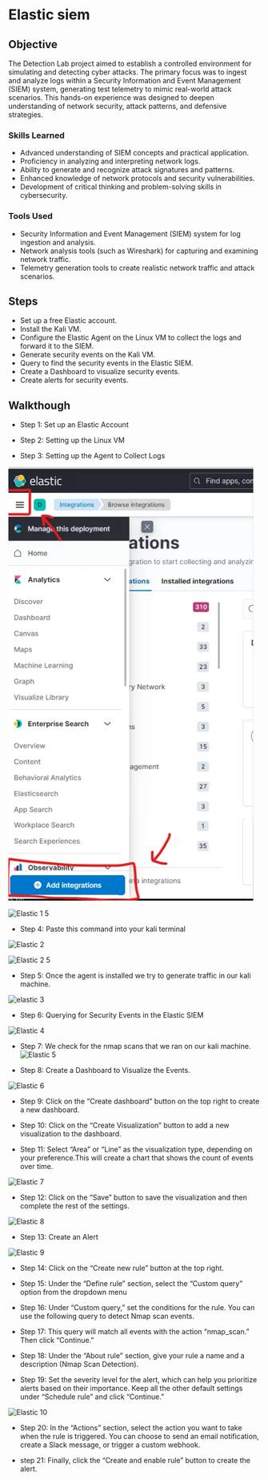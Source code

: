 # Elastic siem

## Objective

The Detection Lab project aimed to establish a controlled environment for simulating and detecting cyber attacks. The primary focus was to ingest and analyze logs within a Security Information and Event Management (SIEM) system, generating test telemetry to mimic real-world attack scenarios. This hands-on experience was designed to deepen understanding of network security, attack patterns, and defensive strategies.

### Skills Learned

- Advanced understanding of SIEM concepts and practical application.
- Proficiency in analyzing and interpreting network logs.
- Ability to generate and recognize attack signatures and patterns.
- Enhanced knowledge of network protocols and security vulnerabilities.
- Development of critical thinking and problem-solving skills in cybersecurity.

### Tools Used

- Security Information and Event Management (SIEM) system for log ingestion and analysis.
- Network analysis tools (such as Wireshark) for capturing and examining network traffic.
- Telemetry generation tools to create realistic network traffic and attack scenarios.

## Steps
- Set up a free Elastic account.
- Install the Kali VM.
- Configure the Elastic Agent on the Linux VM to collect the logs and forward it to the SIEM.
- Generate security events on the Kali VM.
- Query to find the security events in the Elastic SIEM.
- Create a Dashboard to visualize security events.
- Create alerts for security events.

## Walkthough
- Step 1: Set up an Elastic Account
  
- Step 2: Setting up the Linux VM
  
- Step 3: Setting up the Agent to Collect Logs
  
 ![img-alt](https://github.com/Cyrax46/Elastic-siem/blob/bf0d4bb03c96887183a71d13e080085496dc528f/elastic%201.png)
 
 ![Elastic 1 5](https://github.com/user-attachments/assets/7243df98-d79a-43c3-9262-1c13dcad0dbb)
 
- Step 4: Paste this command into your kali terminal
  
 ![Elastic 2](https://github.com/user-attachments/assets/1ad7633d-5ade-49ec-8d1b-575c093e452c)

 ![Elastic 2 5](https://github.com/user-attachments/assets/72d598b9-96ff-45e5-80e1-b9c9f503b2e0)
- Step 5: Once the agent is installed we try to generate traffic in our kali machine.
  
 ![elastic 3](https://github.com/user-attachments/assets/c2fa9d87-c2d3-4cff-941b-b3b12dbf7df8)
- Step 6: Querying for Security Events in the Elastic SIEM
  
 ![Elastic 4](https://github.com/user-attachments/assets/e72dc722-864d-4e8a-a758-9912fbbafbbb)
 
- Step 7: We check for the nmap scans that we ran on our kali machine.
 ![Elastic 5](https://github.com/user-attachments/assets/413cbdee-4b82-4464-a495-41f7085306c2)

- Step 8: Create a Dashboard to Visualize the Events.
  
![Elastic 6](https://github.com/user-attachments/assets/ffb6efe0-89ee-4eee-a813-6494fb7249b2)

- Step 9: Click on the “Create dashboard” button on the top right to create a new dashboard.
  
- Step 10: Click on the “Create Visualization” button to add a new visualization to the dashboard.
  
- Step 11: Select “Area” or “Line” as the visualization type, depending on your preference.This will create a chart that shows the count of events over time.
  
 ![Elastic 7](https://github.com/user-attachments/assets/da902f9b-9872-4dc8-b3fe-b6a3bd0af6c7)
 
- Step 12: Click on the “Save” button to save the visualization and then complete the rest of the settings.
  
![Elastic 8](https://github.com/user-attachments/assets/69e8c3a9-95e2-4418-837c-0b3cdf3054a3)

- Step 13: Create an Alert
  
![Elastic 9](https://github.com/user-attachments/assets/323353a6-b0a8-494e-931c-d3f788a8439a)

- Step 14: Click on the “Create new rule” button at the top right.
  
- Step 15: Under the “Define rule” section, select the “Custom query” option from the dropdown menu
  
- Step 16: Under “Custom query,” set the conditions for the rule. You can use the following query to detect Nmap scan events.
  
- Step 17: This query will match all events with the action “nmap_scan.” Then click “Continue.”
  
- Step 18: Under the “About rule” section, give your rule a name and a description (Nmap Scan Detection).
  
- Step 19: Set the severity level for the alert, which can help you prioritize alerts based on their importance. Keep all the other default settings under “Schedule 
  rule” and click “Continue.”
  
![Elastic 10](https://github.com/user-attachments/assets/51394b51-0736-4004-802f-fb99c82bc3ce)

- Step 20: In the “Actions” section, select the action you want to take when the rule is triggered. You can choose to send an email notification, create a Slack 
  message, or trigger a custom webhook.
  
- step 21: Finally, click the “Create and enable rule” button to create the alert.





  
